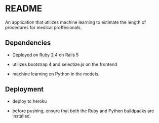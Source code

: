 # README

An application that utilizes machine learning to estimate the length of procedures for medical proffesionals.

## Dependencies

* Deployed on Ruby 2.4 on Rails 5

* utilizes bootstrap 4 and selectize.js on the frontend

* machine learning on Python in the models.

## Deployment

* deploy to heroku

* before pushing, ensure that both the Ruby and Python buildpacks are installed.

